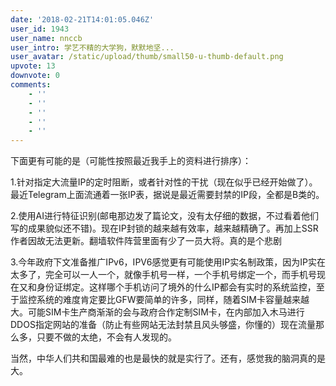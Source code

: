 ```yaml
---
date: '2018-02-21T14:01:05.046Z'
user_id: 1943
user_name: nnccb
user_intro: 学艺不精的大学狗，默默地坚...
user_avatar: /static/upload/thumb/small50-u-thumb-default.png
upvote: 13
downvote: 0
comments:
    - ''
    - ''
    - ''
    - ''
    - ''
---
```


下面更有可能的是（可能性按照最近我手上的资料进行排序）：

1.针对指定大流量IP的定时阻断，或者针对性的干扰（现在似乎已经开始做了）。最近Telegram上面流通着一张IP表，据说是最近需要封禁的IP段，全都是B类的。

2.使用AI进行特征识别(邮电那边发了篇论文，没有太仔细的数据，不过看着他们写的成果貌似还不错)。现在IP封锁的越来越有效率，越来越精确了。再加上SSR作者因故无法更新。翻墙软件阵营里面有少了一员大将。真的是个悲剧

3.今年政府下文准备推广IPv6，IPV6感觉更有可能使用IP实名制政策，因为IP实在太多了，完全可以一人一个，就像手机号一样，一个手机号绑定一个，而手机号现在又和身份证绑定。这样哪个手机访问了境外的什么IP都会有实时的系统监控，至于监控系统的难度肯定要比GFW要简单的许多，同样，随着SIM卡容量越来越大。可能SIM卡生产商渐渐的会与政府合作定制SIM卡，在内部加入木马进行DDOS指定网站的准备（防止有些网站无法封禁且风头够盛，你懂的）现在流量那么多，只要不做的太绝，不会有人发现的。

当然，中华人们共和国最难的也是最快的就是实行了。还有，感觉我的脑洞真的是大。
